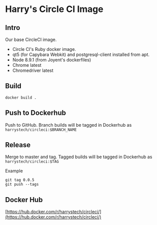 # Harry's Circle CI Image

## Intro

Our base CircleCI image.

- Circle CI's Ruby docker image.
- qt5 (for Capybara Webkit) and postgresql-client installed from apt.
- Node 8.9.1 (from Joyent's dockerfiles)
- Chrome latest
- Chromedriver latest

## Build

    docker build .

## Push to Dockerhub

Push to GitHub. Branch builds will be tagged in Dockerhub as `harrystech/circleci:$BRANCH_NAME`

## Release

Merge to master and tag. Tagged builds will be tagged in Dockerhub as `harrystech/circleci:$TAG`

Example

    git tag 0.0.5
    git push --tags

## Docker Hub

[https://hub.docker.com/r/harrystech/circleci/](https://hub.docker.com/r/harrystech/circleci/)
